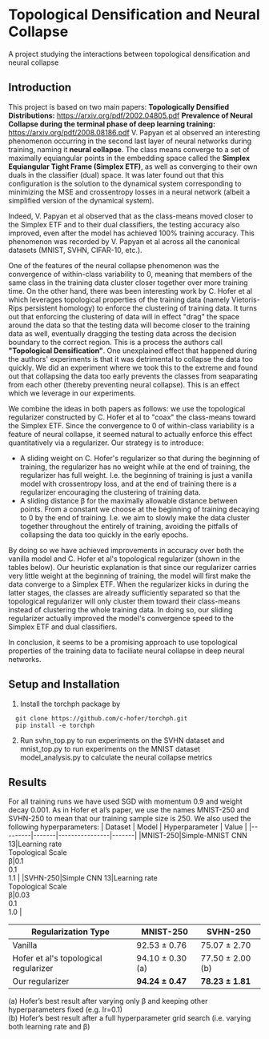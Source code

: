 # Topological Densification and Neural Collapse
 A project studying the interactions between topological densification and neural collapse
 
 ## Introduction
 This project is based on two main papers: 
 **Topologically Densified Distributions:** https://arxiv.org/pdf/2002.04805.pdf 
 **Prevalence of Neural Collapse during the terminal phase of deep learning training:** https://arxiv.org/pdf/2008.08186.pdf
V. Papyan et al observed an interesting phenomenon occurring in the second last layer of neural networks during training, naming it **neural collapse**. The class means converge to a set of maximally equiangular points in the embedding space called the **Simplex Equiangular Tight Frame (Simplex ETF)**, as well as converging to their own duals in the classifier (dual) space. It was later found out that this configuration is the solution to the dynamical system corresponding to minimizing the MSE and crossentropy losses in a neural network (albeit a simplified version of the dynamical system). 

Indeed, V. Papyan et al observed that as the class-means moved closer to the Simplex ETF and to their dual classifiers, the testing accuracy also improved, even after the model has achieved 100% training accuracy. This phenomenon was recorded by V. Papyan et al across all the canonical datasets (MNIST, SVHN, CIFAR-10, etc.).

One of the features of the neural collapse phenomenon was the convergence of within-class variability to 0, meaning that members of the same class in the training data cluster closer together over more training time. On the other hand, there was been interesting work by C. Hofer et al which leverages topological properties of the training data (namely Vietoris-Rips persistent homology) to enforce the clustering of training data. It turns out that enforcing the clustering of data will in effect "drag" the space around the data so that the testing data will become closer to the training data as well, eventually dragging the testing data across the decision boundary to the correct region. This is a process the authors call **"Topological Densification"**. One unexplained effect that happened during the authors' experiments is that it was detrimental to collapse the data too quickly. We did an experiment where we took this to the extreme and found out that collapsing the data too early prevents the classes from seaparating from each other (thereby preventing neural collapse). This is an effect which we leverage in our experiments.

We combine the ideas in both papers as follows: we use the topological regularizer constructed by C. Hofer et al to "coax" the class-means toward the Simplex ETF. Since the convergence to 0 of within-class variability is a feature of neural collapse, it seemed natural to actually enforce this effect quantitatively via a regularizer.
Our strategy is to introduce:
- A sliding weight on C. Hofer's regularizer so that during the beginning of training, the regularizer has no weight while at the end of training, the regularizer has full weight. I.e. the beginning of training is just a vanilla model with crossentropy loss, and at the end of training there is a regularizer encouraging the clustering of training data. 
- A sliding distance β for the maximally allowable distance between points. From a constant we choose at the beginning of training decaying to 0 by the end of training. I.e. we aim to slowly make the data cluster together throughout the entirely of training, avoiding the pitfalls of collapsing the data too quickly in the early epochs.

By doing so we have achieved improvements in accuracy over both the vanilla model and C. Hofer et al's topological regularizer (shown in the tables below). Our heuristic explanation is that since our regularizer carries very little weight at the beginning of training, the model will first make the data converge to a Simplex ETF. When the regularizer kicks in during the latter stages, the classes are already sufficiently separated so that the topological regularizer will only cluster them toward their class-means instead of clustering the whole training data. In doing so, our sliding regularizer actually improved the model's convergence speed to the Simplex ETF and dual classifiers. 

In conclusion, it seems to be a promising approach to use topological properties of the training data to faciliate neural collapse in deep neural networks. 

 
 ## Setup and Installation
 1. Install the torchph package by 
```
  git clone https://github.com/c-hofer/torchph.git
  pip install -e torchph
  ```
 2. Run svhn_top.py to run experiments on the SVHN dataset and 
    mnist_top.py to run experiments on the MNIST dataset
    model_analysis.py to calculate the neural collapse metrics 
 

## Results
For all training runs we have used SGD with momentum 0.9 and weight decay 0.001. As in Hofer et al’s
paper, we use the names MNIST-250 and SVHN-250 to mean that our training sample size is 250.
We also used the following hyperparameters:
| Dataset | Model | Hyperparameter | Value |
|---------|-------|----------------|-------|
|MNIST-250|Simple-MNIST CNN 13|Learning rate <br> Topological Scale <br> β|0.1 <br> 0.1 <br> 1.1 |
|SVHN-250|Simple CNN 13|Learning rate <br> Topological Scale <br> β|0.03 <br> 0.1 <br> 1.0 |

| Regularization Type  | MNIST-250 | SVHN-250 |
| ------------- | ------------- | ---------|
| Vanilla  | 92.53 ± 0.76| 75.07 ± 2.70 |
| Hofer et al's topological regularizer | 94.10 ± 0.30  (a) | 77.50 ± 2.00 (b) |
| Our regularizer  | **94.24 ± 0.47**  | **78.23 ± 1.81**  |

(a) Hofer’s best result after varying only β and keeping other hyperparameters fixed (e.g. lr=0.1)<br>
(b) Hofer’s best result after a full hyperparameter grid search (i.e. varying both learning rate and β)
